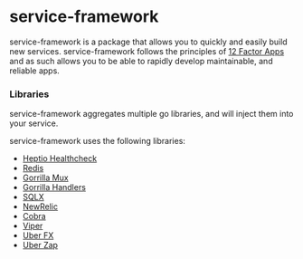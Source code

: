service-framework
=================

service-framework is a package that allows you to quickly and easily build new
services. service-framework follows the principles of [12 Factor Apps][twelve-factor-apps]
and as such allows you to be able to rapidly develop maintainable, and reliable
apps.

### Libraries
service-framework aggregates multiple go libraries, and will inject them into
your service.

service-framework uses the following libraries:

* [Heptio Healthcheck][healthcheck]
* [Redis][redis]
* [Gorrilla Mux][mux]
* [Gorrilla Handlers][handlers]
* [SQLX][sqlx]
* [NewRelic][newrelic]
* [Cobra][cobra]
* [Viper][viper]
* [Uber FX][fx]
* [Uber Zap][zap]


[twelve-factor-apps]: https://12factor.net/
[healthcheck]: https://github.com/heptiolabs/healthcheck
[redis]: https://github.com/go-redis/redis/v7
[mux]: https://github.com/gorilla/mux
[handlers]: https://github.com/gorilla/handlers
[sqlx]: https://github.com/jmoiron/sqlx
[newrelic]: https://github.com/newrelic/go-agent
[cobra]: https://github.com/spf13/cobra
[viper]: https://github.com/spf13/viper
[fx]: https://go.uber.org/fx
[zap]: https://go.uber.org/zap

